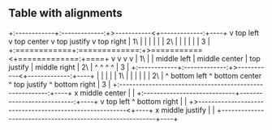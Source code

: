 ## Table with alignments

+:------------+:-------------:+>-----------<+-------------:+----+
v top left    v top center    v top justify v top right    | 1\ |
|             |               |             |              | 2\ |
|             |               |             |              | 3  |
+:============+:=============:+>===========<+=============:+====+
v             v               v             v              | 1\ |
| middle left | middle center | top justify | middle right | 2\ |
^             ^               ^             ^              | 3  |
+:------------+:-------------:+>-----------<+-------------:+----+
|             |               |             |              | 1\ |
|             |               |             |              | 2\ |
^ bottom left ^ bottom center ^ top justify ^ bottom right | 3  |
+:--------------------------------------------------------:+----+
x middle center                                            |    |
+:----------------------------+---------------------------:+----+
v top left                    ^ bottom right               |    |
+>--------------------------------------------------------<+----+
x middle justify                                           |    |
+----------------------------------------------------------+----+

